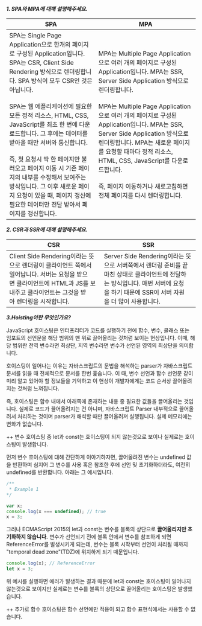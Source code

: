 ***1. SPA와 MPA에 대해 설명해주세요.***

| SPA | MPA |
|-|-|
| SPA는 Single Page Application으로 한개의 페이지로 구성된 Application입니다. SPA는 CSR, Client Side Rendering 방식으로 렌더링합니다. SPA 방식이 모두 CSR인 것은 아닙니다. <br> <br> SPA는 웹 에플리케이션에 필요한 모든 정적 리소스, HTML, CSS, JavaScript를 최초 한 번에 다운로드합니다. 그 후에는 데이터를 받아올 때만 서버와 통신합니다. <br> <br> 즉, 첫 요청시 딱 한 페이지만 불러오고 페이지 이동 시 기존 페이지의 내부를 수정해서 보여주는 방식입니다. 그 이후 새로운 페이지 요청이 있을 때, 페이지 갱신에 필요한 데이터만 전달 받아서 페이지를 갱신합니다. | MPA는 Multiple Page Application으로 여러 개의 페이지로 구성된 Application입니다. MPA는 SSR, Server Side Application 방식으로 렌더링합니다. <br> <br> MPA는 Multiple Page Application으로 여러 개의 페이지로 구성된 Application입니다. MPA는 SSR, Server Side Application 방식으로 렌더링합니다. MPA는 새로운 페이지를 요청할 때마다 정적 리소스, HTML, CSS, JavaScript를 다운로드합니다. <br> <br> 즉, 페이지 이동하거나 새로고침하면 전체 페이지를 다시 렌더링합니다. |

***2. CSR과 SSR에 대해 설명해주세요.***

| CSR | SSR |
|-|-|
| Client Side Rendering이라는 뜻으로 렌더링이 클라이언트 쪽에서 일어납니다. 서버는 요청을 받으면 클라이언트에 HTML과 JS를 보내주고 클라이언트는 그것을 받아 렌더링을 시작합니다. | Server Side Rendering이라는 뜻으로 서버쪽에서 렌더링 준비를 끝마친 상태로 클라이언트에 전달하는 방식입니다. 매번 서버에 요청을 하기 때문에 SSR이 서버 자원을 더 많이 사용합니다. |

***3.Hoisting이란 무엇인가요?***

JavaScript 호이스팅은 인터프리터가 코드를 실행하기 전에 함수, 변수, 클래스 또는 임포트의 선언문을 해당 범위의 맨 위로 끌어올리는 것처럼 보이는 현상입니다.
이때, 해당 범위란 전역 변수라면 최상단, 지역 변수라면 변수가 선언된 영역의 최상단을 의미합니다.

호이스팅이 일어나는 이유는 자바스크립트의 문법을 해석하는 parser가 자바스크립트 문서를 읽을 때 전체적으로 문서를 한번 훑습니다. 
이 때, 변수 선언과 함수 선언문 같이 미리 알고 있어야 할 정보들을 기억하고 이 현상이 개발자에게는 코드 순서상 끌어올려지는 것처럼 느껴집니다.

즉, 호이스팅은 함수 내에서 아래쪽에 존재하는 내용 중 필요한 값들을 끌어올리는 것입니다. 
실제로 코드가 끌어올려지는 건 아니며, 자바스크립트 Parser 내부적으로 끌어올려서 처리하는 것이며 parser가 해석할 때만 끌어올려져 실행됩니다.
실제 메모리에는 변화가 없습니다.

++ 변수 호이스팅 중 let과 const는 호이스팅이 되지 않는것으로 보이나 실제로는 호이스팅이 발생합니다.
 
먼저 변수 호이스팅에 대해 간단하게 이야기하자면, 끌어올려진 변수는 undefined 값을 반환하며 심지어 그 변수를 사용 혹은 참조한 후에 선언 및 초기화하더라도, 여전히 undefined를 반환합니다. 아래는 그 예시입니다.

```JavaScript
/**
 * Example 1
*/

var x;
console.log(x === undefined); // true
x = 3;
```

그러나 ECMAScript 2015의 let과 const는 변수를 블록의 상단으로 **끌어올리지만 초기화하지 않습니다.**
변수가 선언되기 전에 블록 안에서 변수를 참조하게 되면 ReferenceError를 발생시키게 되는데, 변수는 블록 시작부터 선언이 처리될 때까지 "temporal dead zone"(TDZ)에 위치하게 되기 때문입니다.

```JavaScript
console.log(x); // ReferenceError
let x = 3;
```
위 예시를 실행하면 에러가 발생하는 결과 때문에 let과 const는 호이스팅이 일어나지 않는것으로 보이지만 실제로는 변수를 블록의 상단으로 끌어올리는 호이스팅은 발생했습니다.

++ 추가로 함수 호이스팅은 함수 선언에만 적용이 되고 함수 표현식에서는 사용할 수 없습니다.
